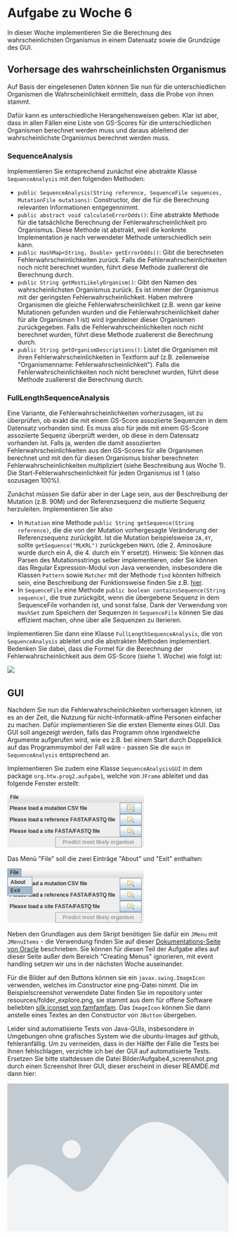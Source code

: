 # Aufgabe zu Woche 6

In dieser Woche implementieren Sie die Berechnung des wahrscheinlichsten Organismus in einem Datensatz sowie die Grundzüge des GUI.

## Vorhersage des wahrscheinlichsten Organismus

Auf Basis der eingelesenen Daten können Sie nun für die unterschiedlichen Organismen die Wahrscheinlichkeit ermitteln, dass die Probe von ihnen stammt.

Dafür kann es unterschiedliche Herangehensweisen geben. Klar ist aber, dass in allen Fällen eine Liste von GS-Scores für die unterschiedlichen Organismen berechnet werden muss und daraus ableitend der wahrscheinlichste Organismus berechnet werden muss. 

### SequenceAnalysis

Implementieren Sie entsprechend zunächst eine abstrakte Klasse ```SequenceAnalysis``` mit den folgenden Methoden:

* ```public SequenceAnalysis(String reference, SequenceFile sequences, MutationFile mutations)```: Constructor, der die für die Berechnung relevanten Informationen entgegennimmt. 
* ```public abstract void calculateErrorOdds()```: Eine abstrakte Methode für die tatsächliche Berechnung der Fehlerwahrscheinlichkeit pro Organismus. Diese Methode ist abstrakt, weil die konkrete Implementation je nach verwendeter Methode unterschiedlich sein kann.
* ```public HashMap<String, Double> getErrorOdds()```: Gibt die berechneten Fehlerwahrscheinlichkeiten zurück. Falls die Fehlerwahrscheinlichkeiten noch nicht berechnet wurden, führt diese Methode zuallererst die Berechnung durch. 
* ```public String getMostLikelyOrganism()```: Gibt den Namen des wahrscheinlichsten Organismus zurück. Es ist immer der Organismus mit der geringsten Fehlerwahrscheinlichkeit. Haben mehrere Organismen die gleiche Fehlerwahrscheinlichkeit (z.B. wenn gar keine Mutationen gefunden wurden und die Fehlerwahrscheinlichkeit daher für alle Organismen 1 ist) wird irgendeiner dieser Organismen zurückgegeben. Falls die Fehlerwahrscheinlichkeiten noch nicht berechnet wurden, führt diese Methode zuallererst die Berechnung durch. 
* ```public String getOrganismDescriptions()```: Listet die Organismen mit ihren Fehlerwahrscheinlichkeiten in Textform auf (z.B. zeilenweise "Organismenname: Fehlerwahrscheinlichkeit"). Falls die Fehlerwahrscheinlichkeiten noch nicht berechnet wurden, führt diese Methode zuallererst die Berechnung durch.

### FullLengthSequenceAnalysis

Eine Variante, die Fehlerwahrscheinlichkeiten vorherzusagen, ist zu überprüfen, ob exakt die mit einem GS-Score assoziierte Sequenzen in dem Datensatz vorhanden sind. Es muss also für jede mit einem GS-Score assoziierte Sequenz überprüft werden, ob diese in dem Datensatz vorhanden ist. Falls ja, werden die damit assoziierten Fehlerwahrscheinlichkeiten aus den GS-Scores für alle Organismen berechnet und mit den für diesen Organismus bisher berechneten Fehlerwahrscheinlichkeiten multipliziert (siehe Beschreibung aus Woche 1). Die Start-Fehlerwahrscheinlichkeit für jeden Organismus ist 1 (also sozusagen 100%).  

Zunächst müssen Sie dafür aber in der Lage sein, aus der Beschreibung der Mutation (z.B. 90M) und der Referenzsequenz die mutierte Sequenz herzuleiten. Implementieren Sie also 
* In ```Mutation``` eine Methode ```public String getSequence(String reference)```, die die von der Mutation vorhergesagte Veränderung der Referenzsequenz zurückgibt. Ist die Mutation beispielsweise ```2A,4Y```, sollte ```getSequence("MLKRL")``` zurückgeben ```MAKYL``` (die 2. Aminosäure wurde durch ein A, die 4. durch ein Y ersetzt). Hinweis: Sie können das Parsen des Mutationsstrings selber implementieren, oder Sie können das Regular Expression-Modul von Java verwenden, insbesondere die Klassen ```Pattern``` sowie ```Matcher``` mit der Methode ```find``` könnten hilfreich sein, eine Beschreibung der Funktionsweise finden Sie z.B. [hier](https://www.tutorialspoint.com/javaregex/javaregex_capturing_groups.htm). 
* In ```SequenceFile``` eine Methode ```public boolean containsSequence(String sequence)```, die true zurückgibt, wenn die übergebene Sequenz in dem SequenceFile vorhanden ist, und sonst false. Dank der Verwendung von ```HashSet``` zum Speichern der Sequenzen in ```SequenceFile``` können Sie das effizient machen, ohne über alle Sequenzen zu iterieren. 

Implementieren Sie dann eine Klasse `FullLengthSequenceAnalysis`, die von `SequenceAnalysis` ableitet und die abstrakten Methoden implementiert. Bedenken Sie dabei, dass die Formel für die Berechnung der Fehlerwahrscheinlichkeit aus dem GS-Score (siehe 1. Woche) wie folgt ist:

<img src="https://render.githubusercontent.com/render/math?math=$P_{err}=10^{-\frac{GS}{10}}$">

## GUI

Nachdem Sie nun die Fehlerwahrscheinlichkeiten vorhersagen können, ist es an der Zeit, die Nutzung für nicht-Informatik-affine Personen einfacher zu machen. Dafür implementieren Sie die ersten Elemente eines GUI. Das GUI soll angezeigt werden, falls das Programm ohne irgendwelche Argumente aufgerufen wird, wie es z.B. bei einem Start durch Doppelklick auf das Programmsymbol der Fall wäre - passen Sie die ```main``` in ```SequenceAnalysis``` entsprechend an.

Implementieren Sie zudem eine Klasse ```SequenceAnalysisGUI``` in dem package ```org.htw.prog2.aufgabe1```, welche von ```JFrame``` ableitet und das folgende Fenster erstellt:

![Beispielfenster](Bilder/Aufgabe4_beispielscreenshot.png)

Das Menü "File" soll die zwei Einträge "About" und "Exit" enthalten:

![Beispielfenster](Bilder/Aufgabe4_beispielscreenshot2.png)

Neben den Grundlagen aus dem Skript benötigen Sie dafür ein ```JMenu``` mit ```JMenuItems``` - die Verwendung finden Sie auf dieser [Dokumentations-Seite von Oracle](https://docs.oracle.com/javase/tutorial/uiswing/components/menu.html#create) beschrieben. Sie können für diesen Teil der Aufgabe alles auf dieser Seite außer dem Bereich "Creating Menus" ignorieren, mit event handling setzen wir uns in der nächsten Woche auseinander.

Für die Bilder auf den Buttons können sie ein ```javax.swing.ImageIcon``` verwenden, welches im Constructor eine png-Datei nimmt. Die im Beispielscreenshot verwendete Datei finden Sie im repository unter resources/folder_explore.png, sie stammt aus dem für offene Software beliebten [silk iconset von famfamfam](http://www.famfamfam.com/lab/icons/silk/). Das ```ImageIcon``` können Sie dann anstelle eines Textes an den Constructor von ```JButton``` übergeben.

Leider sind automatisierte Tests von Java-GUIs, insbesondere in Umgebungen ohne grafisches System wie die ubuntu-Images auf github, fehleranfällig. Um zu vermeiden, dass in der Hälfte der Fälle die Tests bei Ihnen fehlschlagen, verzichte ich bei der GUI auf automatisierte Tests. Ersetzen Sie bitte stattdessen die Datei Bilder/Aufgabe4_screenshot.png durch einen Screenshot Ihrer GUI, dieser erscheint in dieser REAMDE.md dann hier:

![Screenshot](Bilder/Aufgabe4_screenshot.png)
